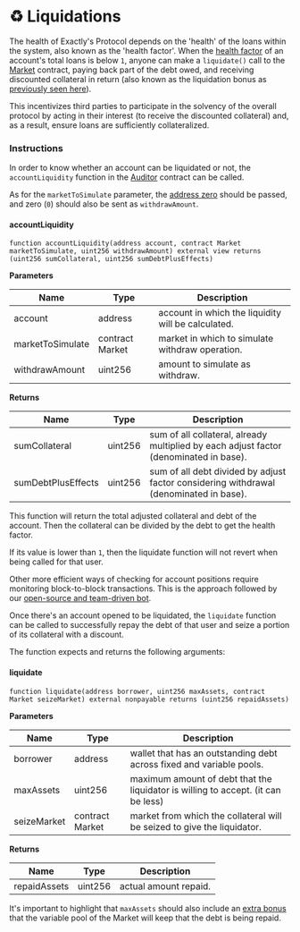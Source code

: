 # ♻ Liquidations

The health of Exactly's Protocol depends on the 'health' of the loans within the system, also known as the 'health factor'. When the [health factor](../price-feeds.md#health-factor) of an account's total loans is below `1`, anyone can make a `liquidate()` call to the [Market](../protocol/market/) contract, paying back part of the debt owed, and receiving discounted collateral in return (also known as the liquidation bonus as [previously seen here](../parameters.md#h.-liquidation-bonuses)).

This incentivizes third parties to participate in the solvency of the overall protocol by acting in their interest (to receive the discounted collateral) and, as a result, ensure loans are sufficiently collateralized.

### Instructions

In order to know whether an account can be liquidated or not, the `accountLiquidity` function in the [Auditor](../protocol/auditor.md) contract can be called.

As for the `marketToSimulate` parameter, the [address zero](https://etherscan.io/address/0x0000000000000000000000000000000000000000) should be passed, and zero (`0`) should also be sent as `withdrawAmount`.

#### accountLiquidity

```solidity
function accountLiquidity(address account, contract Market marketToSimulate, uint256 withdrawAmount) external view returns (uint256 sumCollateral, uint256 sumDebtPlusEffects)
```

**Parameters**

| Name             | Type            | Description                                        |
| ---------------- | --------------- | -------------------------------------------------- |
| account          | address         | account in which the liquidity will be calculated. |
| marketToSimulate | contract Market | market in which to simulate withdraw operation.    |
| withdrawAmount   | uint256         | amount to simulate as withdraw.                    |

**Returns**

| Name               | Type    | Description                                                                            |
| ------------------ | ------- | -------------------------------------------------------------------------------------- |
| sumCollateral      | uint256 | sum of all collateral, already multiplied by each adjust factor (denominated in base). |
| sumDebtPlusEffects | uint256 | sum of all debt divided by adjust factor considering withdrawal (denominated in base). |

This function will return the total adjusted collateral and debt of the account. Then the collateral can be divided by the debt to get the health factor.

If its value is lower than `1`, then the liquidate function will not revert when being called for that user.

Other more efficient ways of checking for account positions require monitoring block-to-block transactions. This is the approach followed by our [open-source and team-driven bot](exactlys-bot.md).

Once there's an account opened to be liquidated, the `liquidate` function can be called to successfully repay the debt of that user and seize a portion of its collateral with a discount.

The function expects and returns the following arguments:

#### liquidate

```solidity
function liquidate(address borrower, uint256 maxAssets, contract Market seizeMarket) external nonpayable returns (uint256 repaidAssets)
```

**Parameters**

| Name        | Type            | Description                                                                       |
| ----------- | --------------- | --------------------------------------------------------------------------------- |
| borrower    | address         | wallet that has an outstanding debt across fixed and variable pools.              |
| maxAssets   | uint256         | maximum amount of debt that the liquidator is willing to accept. (it can be less) |
| seizeMarket | contract Market | market from which the collateral will be seized to give the liquidator.           |

**Returns**

| Name         | Type    | Description           |
| ------------ | ------- | --------------------- |
| repaidAssets | uint256 | actual amount repaid. |

It's important to highlight that `maxAssets` should also include an [extra bonus](../parameters.md#h.-liquidation-bonuses) that the variable pool of the Market will keep that the debt is being repaid.
